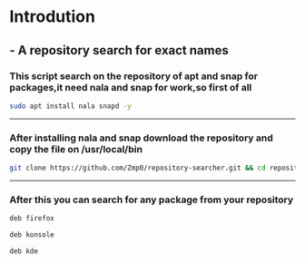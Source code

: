 # Introdution

## - A repository search for exact names

### This script search on the repository of apt and snap for packages,it need nala and snap for work,so first of all 

```bash
sudo apt install nala snapd -y 
```

---

### After installing nala and snap download the repository and copy the file on /usr/local/bin

```bash 
git clone https://github.com/Zmp0/repository-searcher.git && cd repository-searcher && sudo cp deb /usr/local/bin && sudo chmod +x /usr/local/bin/deb
```

---

### After this you can search for any package from your repository

```bash
deb firefox
```

```bash
deb konsole
```

```bash
deb kde
```
